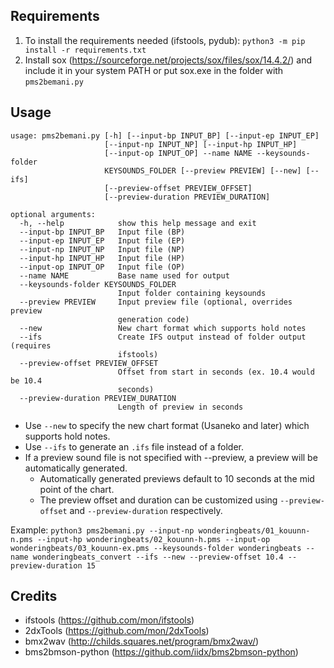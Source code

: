 ## Requirements

1) To install the requirements needed (ifstools, pydub): `python3 -m pip install -r requirements.txt`
2) Install sox (https://sourceforge.net/projects/sox/files/sox/14.4.2/) and include it in your system PATH or put sox.exe in the folder with `pms2bemani.py`

## Usage
```
usage: pms2bemani.py [-h] [--input-bp INPUT_BP] [--input-ep INPUT_EP]
                     [--input-np INPUT_NP] [--input-hp INPUT_HP]
                     [--input-op INPUT_OP] --name NAME --keysounds-folder
                     KEYSOUNDS_FOLDER [--preview PREVIEW] [--new] [--ifs]
                     [--preview-offset PREVIEW_OFFSET]
                     [--preview-duration PREVIEW_DURATION]

optional arguments:
  -h, --help            show this help message and exit
  --input-bp INPUT_BP   Input file (BP)
  --input-ep INPUT_EP   Input file (EP)
  --input-np INPUT_NP   Input file (NP)
  --input-hp INPUT_HP   Input file (HP)
  --input-op INPUT_OP   Input file (OP)
  --name NAME           Base name used for output
  --keysounds-folder KEYSOUNDS_FOLDER
                        Input folder containing keysounds
  --preview PREVIEW     Input preview file (optional, overrides preview
                        generation code)
  --new                 New chart format which supports hold notes
  --ifs                 Create IFS output instead of folder output (requires
                        ifstools)
  --preview-offset PREVIEW_OFFSET
                        Offset from start in seconds (ex. 10.4 would be 10.4
                        seconds)
  --preview-duration PREVIEW_DURATION
                        Length of preview in seconds
```

- Use `--new` to specify the new chart format (Usaneko and later) which supports hold notes.
- Use `--ifs` to generate an `.ifs` file instead of a folder.
- If a preview sound file is not specified with --preview, a preview will be automatically generated.
    - Automatically generated previews default to 10 seconds at the mid point of the chart.
    - The preview offset and duration can be customized using `--preview-offset` and `--preview-duration` respectively.

Example: `python3 pms2bemani.py --input-np wonderingbeats/01_kouunn-n.pms --input-hp wonderingbeats/02_kouunn-h.pms --input-op wonderingbeats/03_kouunn-ex.pms --keysounds-folder wonderingbeats --name wonderingbeats_convert --ifs --new --preview-offset 10.4 --preview-duration 15`

## Credits
- ifstools (https://github.com/mon/ifstools)
- 2dxTools (https://github.com/mon/2dxTools)
- bmx2wav (http://childs.squares.net/program/bmx2wav/)
- bms2bmson-python (https://github.com/iidx/bms2bmson-python)

